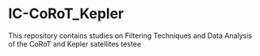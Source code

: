 # IC-CoRoT_Kepler
 
This repository contains studies on Filtering Techniques and Data Analysis of the CoRoT and Kepler satellites 
testee